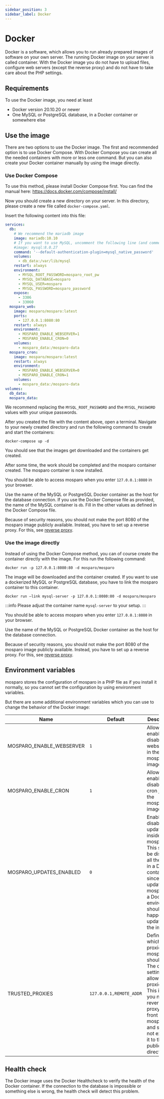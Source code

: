 ```yaml
---
sidebar_position: 3
sidebar_label: Docker
---
```


# Docker

Docker is a software, which allows you to run already prepared images of software on your own server. The running Docker image on your server is called container. With the Docker image you do not have to upload files, configure web servers (except the reverse proxy) and do not have to take care about the PHP settings.

## Requirements

To use the Docker image, you need at least

- Docker version 20.10.20 or newer
- One MySQL or PostgreSQL database, in a Docker container or somewhere else

## Use the image

There are two options to use the Docker image. The first and recommended option is to use Docker Compose. With Docker Compose you can create all the needed containers with more or less one command. But you can also create your Docker container manually by using the image directly.

### Use Docker Compose

To use this method, please install Docker Compose first. You can find the manual here: https://docs.docker.com/compose/install/

Now you should create a new directory on your server. In this directory, please create a new file called `docker-compose.yaml`.

Insert the following content into this file:

```yaml
services:
  db:
    # We recommend the mariadb image
    image: mariadb:10.10
    # If you want to use MySQL, uncomment the following line (and comment the one above)
    #image: mysql:8.0.27
    command: '--default-authentication-plugin=mysql_native_password'
    volumes:
      - db_data:/var/lib/mysql
    restart: always
    environment:
      - MYSQL_ROOT_PASSWORD=mosparo_root_pw
      - MYSQL_DATABASE=mosparo
      - MYSQL_USER=mosparo
      - MYSQL_PASSWORD=mosparo_password
    expose:
      - 3306
      - 33060
  mosparo_web:
    image: mosparo/mosparo:latest
    ports:
      - 127.0.0.1:8080:80
    restart: always
    environment:
      - MOSPARO_ENABLE_WEBSERVER=1
      - MOSPARO_ENABLE_CRON=0
    volumes:
      - mosparo_data:/mosparo-data
  mosparo_cron:
    image: mosparo/mosparo:latest
    restart: always
    environment:
      - MOSPARO_ENABLE_WEBSERVER=0
      - MOSPARO_ENABLE_CRON=1
    volumes:
      - mosparo_data:/mosparo-data
volumes:
  db_data:
  mosparo_data:
```

We recommend replacing the `MYSQL_ROOT_PASSWORD` and the `MYSQL_PASSWORD` values with your unique passwords.

After you created the file with the content above, open a terminal. Navigate to your newly created directory and run the following command to create and start the containers:

```
docker-compose up -d
```

You should see that the images get downloaded and the containers get created.

After some time, the work should be completed and the mosparo container created. The mosparo container is now installed.

You should be able to access mosparo when you enter `127.0.0.1:8080` in your browser.

Use the name of the MySQL or PostgreSQL Docker container as the host for the database connection. If you use the Docker Compose file as provided, the name of the MySQL container is `db`. Fill in the other values as defined in the Docker Compose file.

Because of security reasons, you should not make the port 8080 of the mosparo image publicly available. Instead, you have to set up a reverse proxy. For this, see [reverse proxy](../configure/reverse_proxy).

### Use the image directly

Instead of using the Docker Compose method, you can of course create the container directly with the image. For this run the following command:

```
docker run -p 127.0.0.1:8080:80 -d mosparo/mosparo
```

The image will be downloaded and the container created. If you want to use a dockerized MySQL or PostgreSQL database, you have to link the mosparo container to this container.

```
docker run –link mysql-server -p 127.0.0.1:8080:80 -d mosparo/mosparo
```

:::info
Please adjust the container name `mysql-server` to your setup.
:::

You should be able to access mosparo when you enter `127.0.0.1:8080` in your browser.

Use the name of the MySQL or PostgreSQL Docker container as the host for the database connection.

Because of security reasons, you should not make the port 8080 of the mosparo image publicly available. Instead, you have to set up a reverse proxy. For this, see [reverse proxy](../configure/reverse_proxy).

## Environment variables

mosparo stores the configuration of mosparo in a PHP file as if you install it normally, so you cannot set the configuration by using environment variables.

But there are some additional environment variables which you can use to change the behavior of the Docker image:

| Name                     | Default                 | Description                                                                                                                                                                                      |
|--------------------------|-------------------------|--------------------------------------------------------------------------------------------------------------------------------------------------------------------------------------------------|
| MOSPARO_ENABLE_WEBSERVER | `1`                     | Allows to enable or disable the webserver in the mosparo image                                                                                                                                   |
| MOSPARO_ENABLE_CRON      | `1`                     | Allows to enable or disable the cron jobs in the mosparo image                                                                                                                                   |
| MOSPARO_UPDATES_ENABLED  | `0`                     | Enables or disables the updates inside mosparo. This should be disabled all the time in a Docker container since updating mosparo in a Docker environment should be happen by updating the image |
| TRUSTED_PROXIES          | `127.0.0.1,REMOTE_ADDR` | Defines which proxies mosparo should trust. The default settings allow all proxies. This is why you need a reverse proxy in front of mosparo and should not expose it to the public directly.    |

## Health check

The Docker image uses the Docker Healthcheck to verify the health of the Docker container. If the connection to the database is impossible or something else is wrong, the health check will detect this problem.
